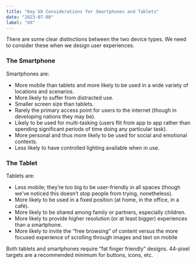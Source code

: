 ```yaml
---
title: "Key UX Considerations for Smartphones and Tablets"
date: "2023-07-08"
label: "UX"
---
```


There are some clear distinctions between the two device types. We need to consider these when we design user experiences.

### The Smartphone

Smartphones are:

- More mobile than tablets and more likely to be used in a wide variety of locations and scenarios.
- More likely to suffer from distracted use.
- Smaller screen size than tablets.
- Rarely the primary access point for users to the internet (though in developing nations they may be).
- Likely to be used for multi-tasking (users flit from app to app rather than spending significant periods of time doing any particular task).
- More personal and thus more likely to be used for social and emotional contexts.
- Less likely to have controlled lighting available when in use.

### The Tablet

Tablets are:

- Less mobile; they’re too big to be user-friendly in all spaces (though we’ve noticed this doesn’t stop people from trying, nonetheless).
- More likely to be used in a fixed position (at home, in the office, in a café).
- More likely to be shared among family or partners, especially children.
- More likely to provide higher resolution (or at least bigger) experiences than a smartphone.
- More likely to invite the “free browsing” of content versus the more focused experience of scrolling through images and text on mobile

Both tablets and smartphones require “fat finger friendly” designs. 44-pixel targets are a recommended minimum for buttons, icons, etc.
